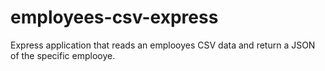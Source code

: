 # employees-csv-express
Express application that reads an emplooyes CSV data and return a JSON of the specific emplooye.
